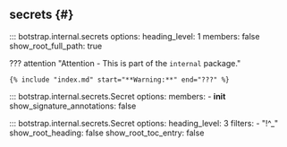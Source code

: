## secrets {#}

<!-- prettier-ignore -->
::: botstrap.internal.secrets
    options:
      heading_level: 1
      members: false
      show_root_full_path: true

??? attention "Attention - This is part of the `internal` package."

    {% include "index.md" start="**Warning:**" end="???" %}

<!-- prettier-ignore -->
::: botstrap.internal.secrets.Secret
    options:
      members:
        - __init__
      show_signature_annotations: false

<!-- prettier-ignore -->
::: botstrap.internal.secrets.Secret
    options:
      heading_level: 3
      filters:
        - "!^_"
      show_root_heading: false
      show_root_toc_entry: false

<style>
  /* Hide the duplicate class description (because it was included twice). */
  .doc-class + .doc-class > .doc-contents > :not(.doc-children) {display: none}
</style>

<link rel="stylesheet" href="../../stylesheets/nav-code.css" />
